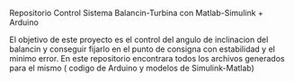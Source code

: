 Repositorio Control Sistema Balancin-Turbina con Matlab-Simulink + Arduino


El objetivo de este proyecto es el control del angulo de inclinacion del balancin y conseguir fijarlo en el punto de consigna con estabilidad y el minimo error.
En este repositorio encontrara todos los archivos generados para el mismo ( codigo de Arduino y modelos de Simulink-Matlab)
